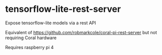 # tensorflow-lite-rest-server
Expose tensorflow-lite models via a rest API

Equivalent of https://github.com/robmarkcole/coral-pi-rest-server but not requiring Coral hardware

Requires raspberry pi 4
